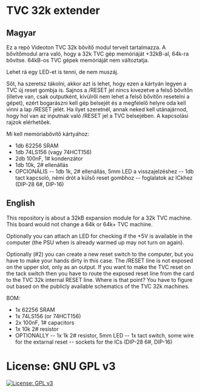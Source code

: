 # TVC 32k extender

## Magyar
Ez a repó Videoton TVC 32k bővítő modul terveit tartalmazza. A bővítőmodul arra való, hogy a 32k TVC gép memóriáját +32kB-al, 64k-ra bővítse. 64kB-os TVC gépek memóriáját nem változtatja.

Lehet rá egy LED-et is tenni, de nem muszáj.

Sőt, ha szeretsz tákolni, akkor azt is lehet, hogy ezen a kártyán legyen a TVC új reset gombja is. Sajnos a /RESET jel nincs kivezetve a felső bővítőn (illetve van, csak outputként, kívülről nem lehet a felső bővítőn resetelni a gépet), ezért bogarászni kell gép belsejét és a megfelelő helyre oda kell vinni a lap /RESET jelét. Ha ilyet szeretnél, annak neked kell utánajárnod, hogy hol van az inputnak való /RESET jel a TVC belsejében. A kapcsolási rajzok elérhetőek. 

Mi kell memóriabővítő kártyához:
- 1db 62256 SRAM
- 1db 74LS156 (vagy 74HCT156)
- 2db 100nF, 1# kondenzátor
- 1db 10k, 2# ellenállás
- OPCIONÁLIS
-- 1db 1k, 2# ellenállás, 5mm LED a visszajelzéshez
-- 1db tact kapcsoló, némi drót a külső reset gombhoz
-- foglalatok az ICkhez (DIP-28 6#, DIP-16)

## English
This repository is about a 32kB expansion module for a 32k TVC machine. This board would not change a 64k or 64k+ TVC machine.

Optionally you can attach an LED for checking if the +5V is available in the computer (the PSU when is already warmed up may not turn on again).

Optionally (#2) you can create a new reset switch to the computer, but you have to make your hands dirty in this case. The /RESET line is not exposed on the upper slot, only as an output. If you want to make the TVC reset on the tack switch then you have to route the exposed reset line from the card to the TVC 32k internal RESET line. Where is that point? You have to figure out based on the publicly available schematics of the TVC 32k machines. 

BOM:
- 1x 62256 SRAM
- 1x 74LS156 (or 74HCT156)
- 2x 100nF, 1# capacitors
- 1x 10k 2# resistor
- OPTIONALLY
-- 1x 1k 2# resistor, 5mm LED
-- 1x tact switch, some wire for the extarnal reset
-- sockets for the ICs (DIP-28 6#, DIP-16)

# License: GNU GPL v3
[![License: GPL v3](https://img.shields.io/badge/License-GPLv3-blue.svg)](https://www.gnu.org/licenses/gpl-3.0)    

